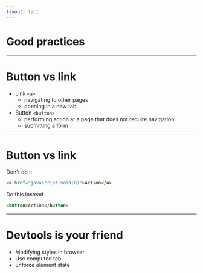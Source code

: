 ```yaml
--- 
layout: fact
---
```


# Good practices

---

# Button vs link

* Link `<a>`
  * navigating to other pages
  * opening in a new tab
* Button `<button>`
  * performing action at a page that does not require navigation
  * submitting a form


--- 

# Button vs link

Don't do it
```html
<a href="javascript:void(0)">Action</a>
```

Do this instead
```html
<button>Action</button>
```

---

# Devtools is your friend

* Modifying styles in browser
* Use computed tab
* Enforce element state
